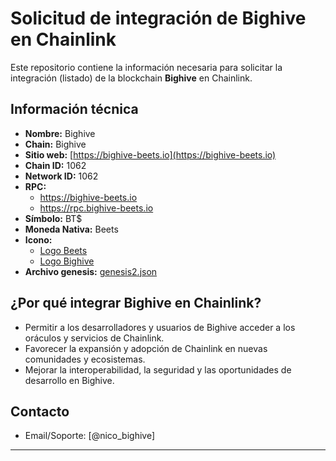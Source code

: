 # Solicitud de integración de Bighive en Chainlink

Este repositorio contiene la información necesaria para solicitar la integración (listado) de la blockchain **Bighive** en Chainlink.

## Información técnica

- **Nombre:** Bighive
- **Chain:** Bighive 
- **Sitio web:** [https://bighive-beets.io](https://bighive-beets.io)
- **Chain ID:** 1062
- **Network ID:** 1062
- **RPC:**  
  - https://bighive-beets.io  
  - https://rpc.bighive-beets.io
- **Símbolo:** BT$
- **Moneda Nativa:** Beets
- **Icono:**  
  - [Logo Beets](https://bafybeieufyaabon5kjiih2jhmfyb7jg5qqxtw5idtsdgd2dzfujesjlpxe.ipfs.dweb.link?filename=logo%20oficial%20Beets.jpg)
  - [Logo Bighive](https://bafybeigj4xkjzf3472c2brp72u5jbagzmrxgnfgilw7ilv7elmhop4liti.ipfs.dweb.link?filename=logo%20oficial%20Bighive.jpg)
- **Archivo genesis:** [genesis2.json](./genesis2.json)

## ¿Por qué integrar Bighive en Chainlink?

- Permitir a los desarrolladores y usuarios de Bighive acceder a los oráculos y servicios de Chainlink.
- Favorecer la expansión y adopción de Chainlink en nuevas comunidades y ecosistemas.
- Mejorar la interoperabilidad, la seguridad y las oportunidades de desarrollo en Bighive.

## Contacto

- Email/Soporte: [@nico_bighive]

---


